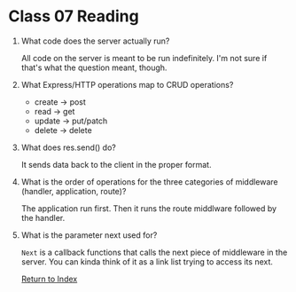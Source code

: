 # Class 07 Reading

1. What code does the server actually run?

   All code on the server is meant to be run indefinitely. I'm not sure if that's what the question meant, though.

2. What Express/HTTP operations map to CRUD operations?

   - create -> post
   - read -> get
   - update -> put/patch
   - delete -> delete

3. What does res.send() do?

   It sends data back to the client in the proper format.

4. What is the order of operations for the three categories of middleware (handler, application, route)?

   The application run first. Then it runs the route middlware followed by the handler.

5. What is the parameter next used for?

   `Next` is a callback functions that calls the next piece of middleware in the server. You can kinda think of it as a link list trying to access its next.

    [Return to Index](index.md)
